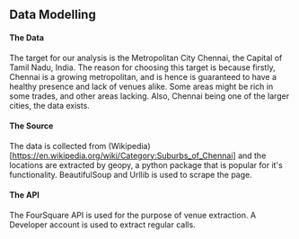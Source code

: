 ## Data Modelling

#### The Data
The target for our analysis is the Metropolitan City Chennai, the Capital of Tamil Nadu, India. The reason for choosing this target is because firstly, Chennai is a growing metropolitan, and is hence is guaranteed to have a healthy presence and lack of venues alike. Some areas might be rich in some trades, and other areas lacking. Also, Chennai being one of the larger cities, the data exists.

#### The Source
The data is collected from (Wikipedia)[https://en.wikipedia.org/wiki/Category:Suburbs_of_Chennai] and the locations are extracted by geopy, a python package that is popular for it's functionality. BeautifulSoup and Urllib is used to scrape the page. 

#### The API
The FourSquare API is used for the purpose of venue extraction. A Developer account is used to extract regular calls.